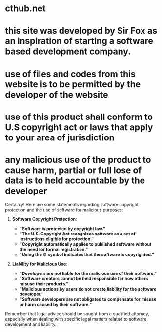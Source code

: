 # cthub.net
# this site was developed by Sir Fox as an inspiration of starting a software based development company.
# use of files and codes from this website is to be permitted by the developer of the website
# use of this product shall conform to U.S copyright act or laws that apply to your area of jurisdiction
# any malicious use of the product to cause harm, partial or full lose of data is to held accountable by the developer
Certainly! Here are some statements regarding software copyright protection and the use of software for malicious purposes:

1. **Software Copyright Protection**:
    - **"Software is protected by copyright law."**
    - **"The U.S. Copyright Act recognizes software as a set of instructions eligible for protection."**
    - **"Copyright automatically applies to published software without the need for formal registration."**
    - **"Using the © symbol indicates that the software is copyrighted."**

2. **Liability for Malicious Use**:
    - **"Developers are not liable for the malicious use of their software."**
    - **"Software creators cannot be held responsible for how others misuse their products."**
    - **"Malicious actions by users do not create liability for the software developer."**
    - **"Software developers are not obligated to compensate for misuse or harm caused by their software."**

Remember that legal advice should be sought from a qualified attorney, especially when dealing with specific legal matters related to software development and liability.

